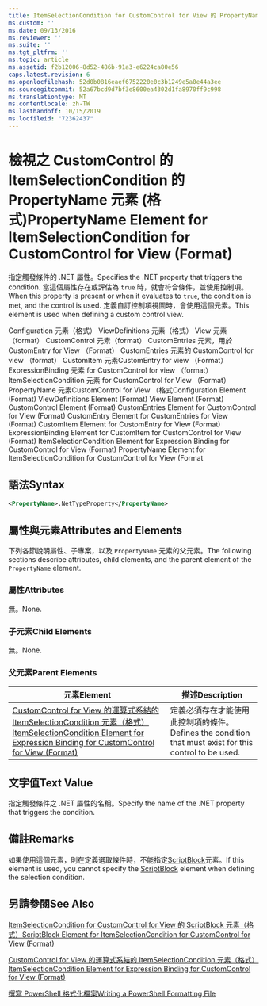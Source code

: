 ```yaml
---
title: ItemSelectionCondition for CustomControl for View 的 PropertyName 元素（格式） |Microsoft Docs
ms.custom: ''
ms.date: 09/13/2016
ms.reviewer: ''
ms.suite: ''
ms.tgt_pltfrm: ''
ms.topic: article
ms.assetid: f2b12006-8d52-486b-91a3-e6224ca80e56
caps.latest.revision: 6
ms.openlocfilehash: 52d0b0816eaef6752220e0c3b1249e5a0e44a3ee
ms.sourcegitcommit: 52a67bcd9d7bf3e8600ea4302d1fa8970ff9c998
ms.translationtype: MT
ms.contentlocale: zh-TW
ms.lasthandoff: 10/15/2019
ms.locfileid: "72362437"
---
```

# <a name="propertyname-element-for-itemselectioncondition-for-customcontrol-for-view-format"></a><span data-ttu-id="97cf7-102">檢視之 CustomControl 的 ItemSelectionCondition 的 PropertyName 元素 (格式)</span><span class="sxs-lookup"><span data-stu-id="97cf7-102">PropertyName Element for ItemSelectionCondition for CustomControl for View (Format)</span></span>

<span data-ttu-id="97cf7-103">指定觸發條件的 .NET 屬性。</span><span class="sxs-lookup"><span data-stu-id="97cf7-103">Specifies the .NET property that triggers the condition.</span></span> <span data-ttu-id="97cf7-104">當這個屬性存在或評估為 `true` 時，就會符合條件，並使用控制項。</span><span class="sxs-lookup"><span data-stu-id="97cf7-104">When this property is present or when it evaluates to `true`, the condition is met, and the control is used.</span></span> <span data-ttu-id="97cf7-105">定義自訂控制項視圖時，會使用這個元素。</span><span class="sxs-lookup"><span data-stu-id="97cf7-105">This element is used when defining a custom control view.</span></span>

<span data-ttu-id="97cf7-106">Configuration 元素（格式） ViewDefinitions 元素（格式） View 元素（format） CustomControl 元素（format） CustomEntries 元素，用於 CustomEntry for View （Format） CustomEntries 元素的 CustomControl for view （format） CustomItem 元素CustomEntry for view （Format） ExpressionBinding 元素 for CustomControl for view （format） ItemSelectionCondition 元素 for CustomControl for View （Format） PropertyName 元素CustomControl for View （格式</span><span class="sxs-lookup"><span data-stu-id="97cf7-106">Configuration Element (Format) ViewDefinitions Element (Format) View Element (Format) CustomControl Element (Format) CustomEntries Element for CustomControl for View (Format) CustomEntry Element for CustomEntries for View (Format) CustomItem Element for CustomEntry for View (Format) ExpressionBinding Element for CustomItem for CustomControl for View (Format) ItemSelectionCondition Element for Expression Binding for CustomControl for View (Format) PropertyName Element for ItemSelectionCondition for CustomControl for View (Format</span></span>

## <a name="syntax"></a><span data-ttu-id="97cf7-107">語法</span><span class="sxs-lookup"><span data-stu-id="97cf7-107">Syntax</span></span>

```xml
<PropertyName>.NetTypeProperty</PropertyName>
```

## <a name="attributes-and-elements"></a><span data-ttu-id="97cf7-108">屬性與元素</span><span class="sxs-lookup"><span data-stu-id="97cf7-108">Attributes and Elements</span></span>

<span data-ttu-id="97cf7-109">下列各節說明屬性、子專案，以及 `PropertyName` 元素的父元素。</span><span class="sxs-lookup"><span data-stu-id="97cf7-109">The following sections describe attributes, child elements, and the parent element of the `PropertyName` element.</span></span>

### <a name="attributes"></a><span data-ttu-id="97cf7-110">屬性</span><span class="sxs-lookup"><span data-stu-id="97cf7-110">Attributes</span></span>

<span data-ttu-id="97cf7-111">無。</span><span class="sxs-lookup"><span data-stu-id="97cf7-111">None.</span></span>

### <a name="child-elements"></a><span data-ttu-id="97cf7-112">子元素</span><span class="sxs-lookup"><span data-stu-id="97cf7-112">Child Elements</span></span>

<span data-ttu-id="97cf7-113">無。</span><span class="sxs-lookup"><span data-stu-id="97cf7-113">None.</span></span>

### <a name="parent-elements"></a><span data-ttu-id="97cf7-114">父元素</span><span class="sxs-lookup"><span data-stu-id="97cf7-114">Parent Elements</span></span>

|<span data-ttu-id="97cf7-115">元素</span><span class="sxs-lookup"><span data-stu-id="97cf7-115">Element</span></span>|<span data-ttu-id="97cf7-116">描述</span><span class="sxs-lookup"><span data-stu-id="97cf7-116">Description</span></span>|
|-------------|-----------------|
|[<span data-ttu-id="97cf7-117">CustomControl for View 的運算式系結的 ItemSelectionCondition 元素（格式）</span><span class="sxs-lookup"><span data-stu-id="97cf7-117">ItemSelectionCondition Element for Expression Binding for CustomControl for View (Format)</span></span>](./itemselectioncondition-element-for-expressionbinding-for-customcontrol-format.md)|<span data-ttu-id="97cf7-118">定義必須存在才能使用此控制項的條件。</span><span class="sxs-lookup"><span data-stu-id="97cf7-118">Defines the condition that must exist for this control to be used.</span></span>|

## <a name="text-value"></a><span data-ttu-id="97cf7-119">文字值</span><span class="sxs-lookup"><span data-stu-id="97cf7-119">Text Value</span></span>

<span data-ttu-id="97cf7-120">指定觸發條件之 .NET 屬性的名稱。</span><span class="sxs-lookup"><span data-stu-id="97cf7-120">Specify the name of the .NET property that triggers the condition.</span></span>

## <a name="remarks"></a><span data-ttu-id="97cf7-121">備註</span><span class="sxs-lookup"><span data-stu-id="97cf7-121">Remarks</span></span>

<span data-ttu-id="97cf7-122">如果使用這個元素，則在定義選取條件時，不能指定[ScriptBlock](./scriptblock-element-for-itemselectioncondition-for-customcontrol-for-view-format.md)元素。</span><span class="sxs-lookup"><span data-stu-id="97cf7-122">If this element is used, you cannot specify the [ScriptBlock](./scriptblock-element-for-itemselectioncondition-for-customcontrol-for-view-format.md) element when defining the selection condition.</span></span>

## <a name="see-also"></a><span data-ttu-id="97cf7-123">另請參閱</span><span class="sxs-lookup"><span data-stu-id="97cf7-123">See Also</span></span>

[<span data-ttu-id="97cf7-124">ItemSelectionCondition for CustomControl for View 的 ScriptBlock 元素（格式）</span><span class="sxs-lookup"><span data-stu-id="97cf7-124">ScriptBlock Element for ItemSelectionCondition for CustomControl for View (Format)</span></span>](./scriptblock-element-for-itemselectioncondition-for-customcontrol-for-view-format.md)

[<span data-ttu-id="97cf7-125">CustomControl for View 的運算式系結的 ItemSelectionCondition 元素（格式）</span><span class="sxs-lookup"><span data-stu-id="97cf7-125">ItemSelectionCondition Element for Expression Binding for CustomControl for View (Format)</span></span>](./itemselectioncondition-element-for-expressionbinding-for-customcontrol-format.md)

[<span data-ttu-id="97cf7-126">撰寫 PowerShell 格式化檔案</span><span class="sxs-lookup"><span data-stu-id="97cf7-126">Writing a PowerShell Formatting File</span></span>](./writing-a-powershell-formatting-file.md)
